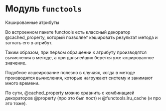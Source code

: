 # Модуль `functools`

<!-- https://dev.to/martinheinz/functools-the-power-of-higher-order-functions-in-python-3dg0 -->
Кэшированные атрибуты

Во встроенном пакете functools есть классный декоратор @cached_property, который позволяет кэшировать результат метода и загнать его в атрибут.

Таким образом, при первом обращении к атрибуту производятся вычисления в методе, а при дальнейших берется уже кэшированное значение.

Подобное кэшеирование полезно в случаях, когда в методе производятся вычисления, которые нагружают систему и занимают много времени.

По сути, @cached_property можно сравнить с комбинацией декораторов @property (про это был пост) и @functools.lru_cache (и про это тоже).
